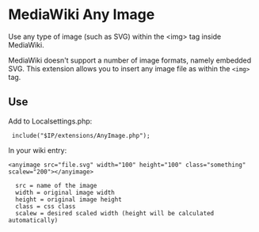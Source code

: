 MediaWiki Any Image
===================

Use any type of image (such as SVG) within the &lt;img> tag inside MediaWiki.

MediaWiki doesn't support a number of image formats, namely embedded SVG. This extension allows you to insert any image file as within the `<img>` tag.

## Use

Add to Localsettings.php:

     include("$IP/extensions/AnyImage.php");
     
In your wiki entry:


   `<anyimage src="file.svg" width="100" height="100" class="something" scalew="200"></anyimage>`
      
      src = name of the image
      width = original image width
      height = original image height
      class = css class
      scalew = desired scaled width (height will be calculated automatically)

